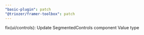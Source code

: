 ```yaml
---
"basic-plugin": patch
"@triozer/framer-toolbox": patch
---
```


fix(ui/controls): Update SegmentedControls component Value type
